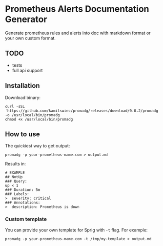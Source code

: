 # Prometheus Alerts Documentation Generator

Generate prometheus rules and alerts into doc with markdown format or your
own custom format.

## TODO
- tests
- full api support
## Installation
Download binary:
```
curl -sSL 'https://github.com/kamilswiec/promadg/releases/download/0.0.2/promadg' -o /usr/local/bin/promadg
chmod +x /usr/local/bin/promadg
```
## How to use
The quickiest way to get output:
```
promadg -p your-prometheus-name.com > output.md
```
Results in:
```
# EXAMPLE
## NotUp
### Query:
up < 1
### Duration: 5m
### Labels:
>  severity: critical
### Annotations:
>  description: Prometheus is down
```
### Custom template
You can provide your own template for Sprig with `-t` flag. For example:
```
promadg -p your-prometheus-name.com -t /tmp/my-template > output.md
```
